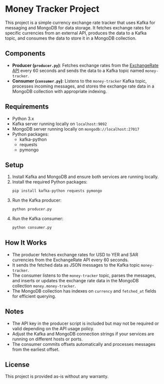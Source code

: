 # Money Tracker Project

This project is a simple currency exchange rate tracker that uses Kafka for messaging and MongoDB for data storage. It fetches exchange rates for specific currencies from an external API, produces the data to a Kafka topic, and consumes the data to store it in a MongoDB collection.

## Components

- **Producer (`producer.py`)**: Fetches exchange rates from the [ExchangeRate API](https://api.exchangerate.host/latest) every 60 seconds and sends the data to a Kafka topic named `money-tracker`.
- **Consumer (`consumer.py`)**: Listens to the `money-tracker` Kafka topic, processes incoming messages, and stores the exchange rate data in a MongoDB collection with appropriate indexing.

## Requirements

- Python 3.x
- Kafka server running locally on `localhost:9092`
- MongoDB server running locally on `mongodb://localhost:27017`
- Python packages:
  - kafka-python
  - requests
  - pymongo

## Setup

1. Install Kafka and MongoDB and ensure both services are running locally.
2. Install the required Python packages:
   ```bash
   pip install kafka-python requests pymongo
   ```
3. Run the Kafka producer:
   ```bash
   python producer.py
   ```
4. Run the Kafka consumer:
   ```bash
   python consumer.py
   ```

## How It Works

- The producer fetches exchange rates for USD to YER and SAR currencies from the ExchangeRate API every 60 seconds.
- It sends the fetched data as JSON messages to the Kafka topic `money-tracker`.
- The consumer listens to the `money-tracker` topic, parses the messages, and inserts or updates the exchange rate data in the MongoDB collection `money.money-tracker`.
- The MongoDB collection has indexes on `currency` and `fetched_at` fields for efficient querying.

## Notes

- The API key in the producer script is included but may not be required or valid depending on the API usage policy.
- Adjust the Kafka and MongoDB connection strings if your services are running on different hosts or ports.
- The consumer commits offsets automatically and processes messages from the earliest offset.

## License

This project is provided as-is without any warranty.
